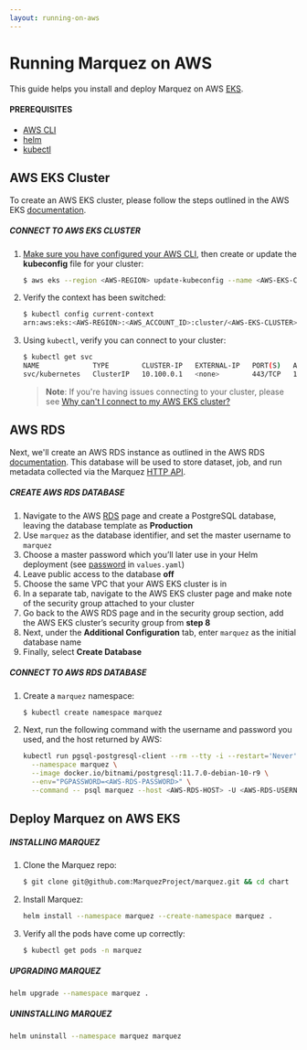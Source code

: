 ```yaml
---
layout: running-on-aws
---
```


# Running Marquez on AWS

This guide helps you install and deploy Marquez on AWS [EKS](https://aws.amazon.com/eks).

#### PREREQUISITES

* [AWS CLI](https://docs.aws.amazon.com/cli/latest/userguide/cli-chap-getting-started.html)
* [helm](https://helm.sh/docs/helm/helm_install/)
* [kubectl](https://kubernetes.io/docs/tasks/tools/)

## AWS EKS Cluster

To create an AWS EKS cluster, please follow the steps outlined in the AWS EKS [documentation](https://docs.aws.amazon.com/eks/latest/userguide/create-cluster.html).

##### CONNECT TO AWS EKS CLUSTER

1. [Make sure you have configured your AWS CLI](https://docs.aws.amazon.com/cli/latest/userguide/cli-configure-files.html), then create or update the **kubeconfig** file for your cluster:

   ```bash
   $ aws eks --region <AWS-REGION> update-kubeconfig --name <AWS-EKS-CLUSTER>
   ```

3. Verify the context has been switched:

   ```bash
   $ kubectl config current-context
   arn:aws:eks:<AWS-REGION>:<AWS_ACCOUNT_ID>:cluster/<AWS-EKS-CLUSTER>
   ```

4. Using `kubectl`, verify you can connect to your cluster:

   ```bash
   $ kubectl get svc
   NAME             TYPE        CLUSTER-IP   EXTERNAL-IP   PORT(S)   AGE
   svc/kubernetes   ClusterIP   10.100.0.1   <none>        443/TCP   1m
   ```
   
   > **Note**: If you're having issues connecting to your cluster, please see [Why can't I connect to my AWS EKS cluster?](https://aws.amazon.com/premiumsupport/knowledge-center/eks-cluster-connection)

## AWS RDS

Next, we'll create an AWS RDS instance as outlined in the AWS RDS [documentation](https://docs.aws.amazon.com/AmazonRDS/latest/UserGuide/USER_CreateDBInstance.html). This database will be used to store dataset, job, and run metadata collected via the Marquez [HTTP API](https://marquezproject.github.io/marquez/openapi.html).

##### CREATE AWS RDS DATABASE

1. Navigate to the AWS [RDS](https://console.aws.amazon.com/rds/home) page and create a PostgreSQL database, leaving the database template as **Production**
3. Use `marquez` as the database identifier, and set the master username to `marquez`
5. Choose a master password which you’ll later use in your Helm deployment (see [password](https://github.com/MarquezProject/marquez/blob/main/chart/values.yaml#L32)  in `values.yaml`)
6. Leave public access to the database **off**
7. Choose the same VPC that your AWS EKS cluster is in
8. In a separate tab, navigate to the AWS EKS cluster page and make note of the security group attached to your cluster
9. Go back to the AWS RDS page and in the security group section, add the AWS EKS cluster’s security group from **step 8**
10. Next, under the **Additional Configuration** tab, enter `marquez` as the initial database name
11. Finally, select **Create Database**

##### CONNECT TO AWS RDS DATABASE

1. Create a `marquez` namespace:

   ```bash
   $ kubectl create namespace marquez
   ```
2. Next, run the following command with the username and password you used, and the host returned by AWS:

   ```bash
   kubectl run pgsql-postgresql-client --rm --tty -i --restart='Never' \
     --namespace marquez \
     --image docker.io/bitnami/postgresql:11.7.0-debian-10-r9 \
     --env="PGPASSWORD=<AWS-RDS-PASSWORD>" \
     --command -- psql marquez --host <AWS-RDS-HOST> -U <AWS-RDS-USERNAME> -d marquez -p 5432
   ```

## Deploy Marquez on AWS EKS

##### INSTALLING MARQUEZ

1. Clone the Marquez repo:

   ```bash
   $ git clone git@github.com:MarquezProject/marquez.git && cd chart
   ```

2. Install Marquez:

   ```bash
   helm install --namespace marquez --create-namespace marquez .
   ```

3. Verify all the pods have come up correctly:

   ```bash
   $ kubectl get pods -n marquez
   ```

##### UPGRADING MARQUEZ

```bash
helm upgrade --namespace marquez .
```

##### UNINSTALLING MARQUEZ

```bash
helm uninstall --namespace marquez marquez
```
